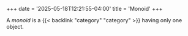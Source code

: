 +++
date = '2025-05-18T12:21:55-04:00'
title = 'Monoid'
+++

A _monoid_ is a {{< backlink "category" "category" >}} having only one
object.
